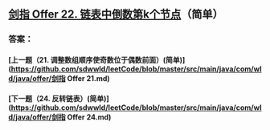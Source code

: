 ## [剑指 Offer 22. 链表中倒数第k个节点](https://leetcode-cn.com/problems/merge-two-sorted-lists/)（简单）





### 答案：



#### [上一题（21. 调整数组顺序使奇数位于偶数前面）(简单)](https://github.com/sdwwld/leetCode/blob/master/src/main/java/com/wld/java/offer/剑指 Offer 21.md)

#### [下一题（24. 反转链表）(简单)](https://github.com/sdwwld/leetCode/blob/master/src/main/java/com/wld/java/offer/剑指 Offer 24.md)